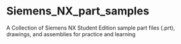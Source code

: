 # Siemens_NX_part_samples
A Collection of Siemens NX Student Edition sample part files (.prt), drawings, and assemblies for practice and learning
